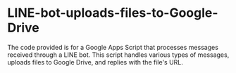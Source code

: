 # LINE-bot-uploads-files-to-Google-Drive
The code provided is for a Google Apps Script that processes messages received through a LINE bot. This script handles various types of messages, uploads files to Google Drive, and replies with the file's URL.

